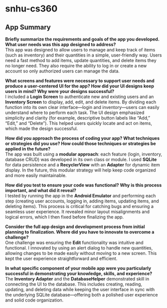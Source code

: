 # snhu-cs360

## App Summary

**Briefly summarize the requirements and goals of the app you developed. What user needs was this app designed to address?**  
This app was designed to allow users to manage and keep track of items (such as inventory) and their quantities in a simple, user-friendly way. Users need a fast method to add items, update quantities, and delete items they no longer need. They also require the ability to log in or create a new account so only authorized users can manage the data.

**What screens and features were necessary to support user needs and produce a user-centered UI for the app? How did your UI designs keep users in mind? Why were your designs successful?**  
I included a **Login Screen** to authenticate new and existing users and an **Inventory Screen** to display, add, edit, and delete items. By dividing each function into its own clear interface—login and inventory—users can easily understand where to perform each task. The UI design emphasized simplicity and clarity (for example, descriptive button labels like “Add,” “Edit,” and “Delete”). This helped users quickly locate and act on items, which made the design successful.

**How did you approach the process of coding your app? What techniques or strategies did you use? How could those techniques or strategies be applied in the future?**  
The app was built using a **modular approach**: each feature (login, inventory, database CRUD) was developed in its own class or module. I used **SQLite** for data persistence and a **RecyclerView** with an **Adapter** for dynamic item display. In the future, this modular strategy will help keep code organized and more easily maintainable.

**How did you test to ensure your code was functional? Why is this process important, and what did it reveal?**  
I tested by running the app in the **Android Emulator** and performing each step (creating user accounts, logging in, adding items, updating items, and deleting items). This process is critical for catching bugs and ensuring a seamless user experience. It revealed minor layout misalignments and logical errors, which I then fixed before finalizing the app.

**Consider the full app design and development process from initial planning to finalization. Where did you have to innovate to overcome a challenge?**  
One challenge was ensuring the **Edit** functionality was intuitive and functional. I innovated by using an alert dialog to handle new quantities, allowing changes to be made easily without moving to a new screen. This kept the user experience straightforward and efficient.

**In what specific component of your mobile app were you particularly successful in demonstrating your knowledge, skills, and experience?**  
The **Inventory Adapter** and the **DatabaseHelper** demonstrated skill in connecting the UI to the database. This includes creating, reading, updating, and deleting data while keeping the user interface in sync with the underlying SQLite database—offering both a polished user experience and solid code organization.
